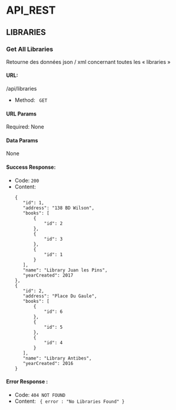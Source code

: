 # API_REST

## LIBRARIES

### Get All Libraries
Retourne des données json / xml concernant toutes les  « libraries »

#### URL:
/api/libraries
- Method:
``` GET``` 

#### URL Params
Required:
None

#### Data Params
None

#### Success Response:
- Code: ``` 200 ```
- Content: 
	 ```[
    {
        "id": 1,
        "address": "138 BD Wilson",
        "books": [
            {
                "id": 2
            },
            {
                "id": 3
            },
            {
                "id": 1
            }
        ],
        "name": "Library Juan les Pins",
        "yearCreated": 2017
    },
    {
        "id": 2,
        "address": "Place Du Gaule",
        "books": [
            {
                "id": 6
            },
            {
                "id": 5
            },
            {
                "id": 4
            }
        ],
        "name": "Library Antibes",
        "yearCreated": 2016
    } 
    ``` 

#### Error Response :
- Code: ``` 404 NOT FOUND ``` 
- Content: ``` { error : "No Libraries Found" }``` 
